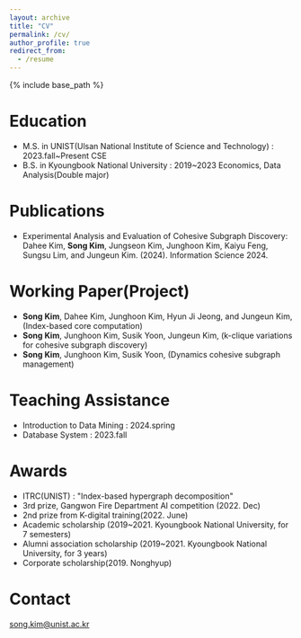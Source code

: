 ```yaml
---
layout: archive
title: "CV"
permalink: /cv/
author_profile: true
redirect_from:
  - /resume
---
```



{% include base_path %}

Education
======
* M.S. in UNIST(Ulsan National Institute of Science and Technology) : 2023.fall~Present CSE
* B.S. in Kyoungbook National University : 2019~2023 Economics, Data Analysis(Double major)



Publications
======
- Experimental Analysis and Evaluation of Cohesive Subgraph Discovery: Dahee Kim, **Song Kim**, Jungseon Kim, Junghoon Kim, Kaiyu Feng, Sungsu Lim, and Jungeun Kim. (2024). Information Science 2024. 

Working Paper(Project)
======
- **Song Kim**, Dahee Kim, Junghoon Kim, Hyun Ji Jeong, and Jungeun Kim, (Index-based core computation)
- **Song Kim**, Junghoon Kim, Susik Yoon, Jungeun Kim, (k-clique variations for cohesive subgraph discovery)
- **Song Kim**, Junghoon Kim, Susik Yoon, (Dynamics cohesive subgraph management)



Teaching Assistance
======
* Introduction to Data Mining : 2024.spring
* Database System : 2023.fall

Awards
======
* ITRC(UNIST) : "Index-based hypergraph decomposition"
* 3rd prize, Gangwon Fire Department AI competition (2022. Dec)
* 2nd prize from K-digital training(2022. June)
* Academic scholarship (2019~2021. Kyoungbook National University, for 7 semesters)
* Alumni association scholarship (2019~2021. Kyoungbook National University, for 3 years)
* Corporate scholarship(2019. Nonghyup) 

Contact
======
song.kim@unist.ac.kr

